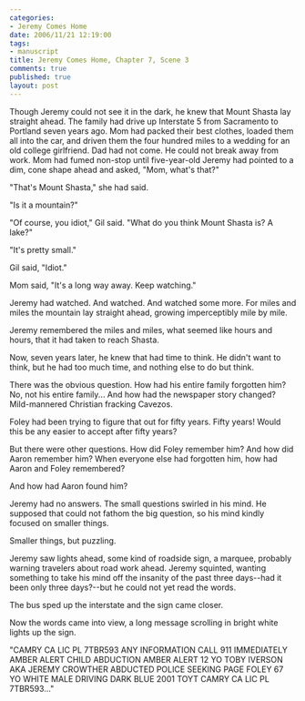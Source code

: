 ```yaml
--- 
categories: 
- Jeremy Comes Home
date: 2006/11/21 12:19:00
tags: 
- manuscript
title: Jeremy Comes Home, Chapter 7, Scene 3
comments: true
published: true
layout: post
---
```


Though Jeremy could not see it in the dark, he knew that Mount Shasta lay straight ahead.  The family had drive up Interstate 5 from Sacramento to Portland seven years ago.  Mom had packed their best clothes, loaded them all into the car, and driven them the four hundred miles to a wedding for an old college girlfriend.  Dad had not come.  He could not break away from work.  Mom had fumed non-stop until five-year-old Jeremy had pointed to a dim, cone shape ahead and asked, "Mom, what's that?"

"That's Mount Shasta," she had said.

"Is it a mountain?"

"Of course, you idiot," Gil said.  "What do you think Mount Shasta is?  A lake?"

"It's pretty small."

Gil said, "Idiot."

Mom said, "It's a long way away.  Keep watching."

Jeremy had watched.  And watched.  And watched some more.  For miles and miles the mountain lay straight ahead, growing imperceptibly mile by mile.

Jeremy remembered the miles and miles, what seemed like hours and hours, that it had taken to reach Shasta.

Now, seven years later, he knew that had time to think.  He didn't want to think, but he had too much time, and nothing else to do but think.

There was the obvious question.  How had his entire family forgotten him?  No, not his entire family...  And how had the newspaper story changed?  Mild-mannered Christian fracking Cavezos.

Foley had been trying to figure that out for fifty years.  Fifty years!  Would this be any easier to accept after fifty years?

But there were other questions.  How did Foley remember him?  And how did Aaron remember him?  When everyone else had forgotten him, how had Aaron and Foley remembered?

And how had Aaron found him?

Jeremy had no answers.  The small questions swirled in his mind.  He supposed that could not fathom the big question, so his mind kindly focused on smaller things.

Smaller things, but puzzling.

Jeremy saw lights ahead, some kind of roadside sign, a marquee, probably warning travelers about road work ahead.  Jeremy squinted, wanting something to take his mind off the insanity of the past three days--had it been only three days?--but he could not yet read the words.

The bus sped up the interstate and the sign came closer.

Now the words came into view, a long message scrolling in bright white lights up the sign.

"CAMRY CA LIC PL 7TBR593 ANY INFORMATION CALL 911 IMMEDIATELY AMBER ALERT CHILD ABDUCTION AMBER ALERT 12 YO TOBY IVERSON AKA JEREMY CROWTHER ABDUCTED POLICE SEEKING PAGE FOLEY 67 YO WHITE MALE DRIVING DARK BLUE 2001 TOYT CAMRY CA LIC PL 7TBR593..."
